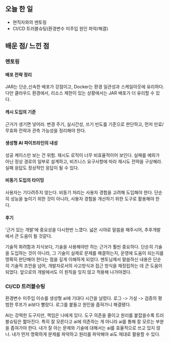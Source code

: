 ## 오늘 한 일
- 현직자와의 멘토링
- CI/CD 트러블슈팅(환경변수 미주입 원인 파악/해결)


## 배운 점/ 느낀 점

### 멘토링

#### 배포 전략 정리
JAR는 단순,신속한 배포가 강점이고, Docker는 환경 일관성과 스케일아웃에 유리하다. 다만 클라우드 환경에서, 리소스 제한이 있는 상황에서는 JAR 배포가 더 유리할 수 있다.

#### 캐시 도입의 기준
근거가 생기면 넣어라. 변경 주기, 실시간성, 쓰기 빈도를 기준으로 판단하고, 먼저 만료/무효화 전략과 관측 가능성을 정리해야 한다.

#### 생성형 AI 파이프라인의 내성

성공 케이스만 보는 건 위험. 재시도 로직이 너무 비효율적이어 보인다.
실패를 예외가 아닌 정상 경로의 일부로 설계하고, 비즈니스 요구사항에 따라 재시도 전략을 구상해라. 실패 응답도 정상적인 응답이 될 수 있다.

#### 비동기 도입의 타이밍
사용자는 기다려주지 않는다. 비동기 처리는 사용자 경험을 고려해 도입해야 한다.
단순히 성능을 높이기 위한 것이 아니라, 사용자 경험을 개선하기 위한 도구로 활용해야 한다.

#### 후기
‘근거 있는 개발’에 중요성을 다시한번 느꼈다. 넓은 시야로 말씀을 해주시어, 추후개발에서 큰 도움이 될 것같다.

기술적 화려함과 지식보다, 기술을 사용해야만 하는 근거가 훨씬 중요하다. 
단순히 기술을 도입하는 것이 아니라, 그 기술이 실제로 문제를 해결하는지, 운영에 도움이 되는지를 명확히 판단해야 한다는 점을 깊게 이해하게 되었다.
멘토님께서 말씀하신 내용은 단순히 기술적 조언을 넘어, 개발자로서의 사고방식과 접근 방식을 재정립하는 데 큰 도움이 되었다. 
앞으로의 개발에서도 이 원칙을 잊지 않고 적용해 나가야겠다.

### CI/CD 트러블슈팅

환경변수 미주입 이슈를 생성형 ai에 기대다 시간을 날렸다.  로그 -> 가설 -> 검증의 평범한 루프가 ai보다 빨랐다. 로그를 붙들고 원인을 좁혀가니 해결됐다.

AI는 강력한 도구지만, 책임은 나에게 있다. 도구 의존을 줄이고 원리를 붙잡을수록 트러블슈팅은 짧아진다.
특히 잘 모른다고 ai에 의존하는 게 아니라 ai를 통해 잘 모르는 부분을 좁혀가야 한다.
내가 잘 아는 문제와 기술에 대해서는 ai를 효율적으로 쓰고 있지 않나. 내가 먼저 명확하게 문제를 파악하고 원리를 파악해야 ai도 제대로 활용할 수 있다.